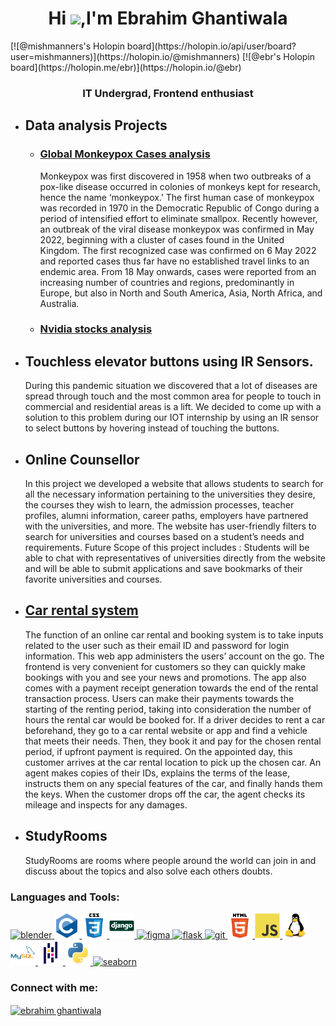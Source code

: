 <h1 align="center">Hi <img src="https://media.giphy.com/media/hvRJCLFzcasrR4ia7z/giphy.gif" width="25px">,I'm Ebrahim Ghantiwala</h1>
[![@mishmanners's Holopin board](https://holopin.io/api/user/board?user=mishmanners)](https://holopin.io/@mishmanners)
[![@ebr's Holopin board](https://holopin.me/ebr)](https://holopin.io/@ebr)
<h3 align="center">IT Undergrad, Frontend enthusiast</h3>

<ul>
  <li><h2>Data analysis Projects</h2></li>
    <ul>
    <li><h3><a href='https://www.kaggle.com/code/ebrahimghantiwala/global-monkeypox-cases-analysis'>Global Monkeypox Cases analysis</a></h3></li>
      <p>Monkeypox was first discovered in 1958 when two outbreaks of a pox-like disease occurred in colonies of monkeys kept for research, hence the name ‘monkeypox.’ The first human case of monkeypox was recorded in 1970 in the Democratic Republic of Congo during a period of intensified effort to eliminate smallpox.
Recently however, an outbreak of the viral disease monkeypox was confirmed in May 2022, beginning with a cluster of cases found in the United Kingdom. The first recognized case was confirmed on 6 May 2022 and reported cases thus far have no established travel links to an endemic area. From 18 May onwards, cases were reported from an increasing number of countries and regions, predominantly in Europe, but also in North and South America, Asia, North Africa, and Australia.</p>
    <li><h3><a href='https://www.kaggle.com/code/ebrahimghantiwala/nvidia-stocks-analysis'>Nvidia stocks analysis</a></h3></li>
    </ul>
  <li><h2>Touchless elevator buttons using IR Sensors.</h2></li>
  <p>During this pandemic situation we discovered that a lot of diseases are spread through touch and the most common area for people to touch in commercial and residential areas is a lift. We decided to come up with a solution to this problem during our IOT internship by using an IR sensor to select buttons by hovering instead of touching the buttons.</p>
  <li><h2>Online Counsellor</h2></li>
  <p>In this project we developed a website that allows students to search for all the necessary information pertaining to the universities they desire, the courses they wish to learn, the admission processes, teacher profiles, alumni information, career paths, employers have partnered with the universities, and more.
The website has user-friendly filters to search for universities and courses based on a student’s needs and requirements.
Future Scope of this project includes :
Students will be able to chat with representatives of universities directly from the website and will be able to submit applications and save bookmarks of their favorite universities and courses.</p>
  <li><h2><a href="https://car-booking-system.000webhostapp.com/index.php">Car rental system</a></h2></li>
  <p>The function of an online car rental and booking system is to take inputs related to the user such as their email ID and password for login information. 
This web app administers the users’ account on the go. The frontend is very convenient for customers so they can quickly make bookings with you and see your news and promotions. The app also comes with a payment receipt generation towards the end of the rental transaction process. Users can make their payments towards the starting of the renting period, taking into consideration the number of hours the rental car would be booked for. If a driver decides to rent a car beforehand, they go to a car rental website or app and find a vehicle that meets their needs. Then, they book it and pay for the chosen rental period, if upfront payment is required. On the appointed day, this customer arrives at the car rental location to pick up the chosen car. An agent makes copies of their IDs, explains the terms of the lease, instructs them on any special features of the car, and finally hands them the keys. When the customer drops off the car, the agent checks its mileage and inspects for any damages.</p>
  <li><h2>StudyRooms</h2></li>
  <p>StudyRooms are rooms where people around the world can join in and discuss about the topics and also solve each others doubts.</p>
</ul>

<h3 align="left">Languages and Tools:</h3>
<p align="left"> <a href="https://www.blender.org/" target="_blank" rel="noreferrer"> <img src="https://download.blender.org/branding/community/blender_community_badge_white.svg" alt="blender" width="40" height="40"/> </a> <a href="https://www.cprogramming.com/" target="_blank" rel="noreferrer"> <img src="https://raw.githubusercontent.com/devicons/devicon/master/icons/c/c-original.svg" alt="c" width="40" height="40"/> </a> <a href="https://www.w3schools.com/css/" target="_blank" rel="noreferrer"> <img src="https://raw.githubusercontent.com/devicons/devicon/master/icons/css3/css3-original-wordmark.svg" alt="css3" width="40" height="40"/> </a> <a href="https://www.djangoproject.com/" target="_blank" rel="noreferrer"> <img src="https://raw.githubusercontent.com/devicons/devicon/master/icons/django/django-original.svg" alt="django" width="40" height="40"/> </a> <a href="https://www.figma.com/" target="_blank" rel="noreferrer"> <img src="https://www.vectorlogo.zone/logos/figma/figma-icon.svg" alt="figma" width="40" height="40"/> </a> <a href="https://flask.palletsprojects.com/" target="_blank" rel="noreferrer"> <img src="https://www.vectorlogo.zone/logos/pocoo_flask/pocoo_flask-icon.svg" alt="flask" width="40" height="40"/> </a> <a href="https://git-scm.com/" target="_blank" rel="noreferrer"> <img src="https://www.vectorlogo.zone/logos/git-scm/git-scm-icon.svg" alt="git" width="40" height="40"/> </a> <a href="https://www.w3.org/html/" target="_blank" rel="noreferrer"> <img src="https://raw.githubusercontent.com/devicons/devicon/master/icons/html5/html5-original-wordmark.svg" alt="html5" width="40" height="40"/> </a> <a href="https://developer.mozilla.org/en-US/docs/Web/JavaScript" target="_blank" rel="noreferrer"> <img src="https://raw.githubusercontent.com/devicons/devicon/master/icons/javascript/javascript-original.svg" alt="javascript" width="40" height="40"/> </a> <a href="https://www.linux.org/" target="_blank" rel="noreferrer"> <img src="https://raw.githubusercontent.com/devicons/devicon/master/icons/linux/linux-original.svg" alt="linux" width="40" height="40"/> </a> <a href="https://www.mysql.com/" target="_blank" rel="noreferrer"> <img src="https://raw.githubusercontent.com/devicons/devicon/master/icons/mysql/mysql-original-wordmark.svg" alt="mysql" width="40" height="40"/> </a> <a href="https://pandas.pydata.org/" target="_blank" rel="noreferrer"> <img src="https://raw.githubusercontent.com/devicons/devicon/2ae2a900d2f041da66e950e4d48052658d850630/icons/pandas/pandas-original.svg" alt="pandas" width="40" height="40"/> </a> <a href="https://www.python.org" target="_blank" rel="noreferrer"> <img src="https://raw.githubusercontent.com/devicons/devicon/master/icons/python/python-original.svg" alt="python" width="40" height="40"/> </a> <a href="https://seaborn.pydata.org/" target="_blank" rel="noreferrer"> <img src="https://seaborn.pydata.org/_images/logo-mark-lightbg.svg" alt="seaborn" width="40" height="40"/> </a> </p>

<h3 align="left">Connect with me:</h3>
<p align="left">
<a href="https://linkedin.com/in/ebrahim ghantiwala" target="blank"><img align="center" src="https://raw.githubusercontent.com/rahuldkjain/github-profile-readme-generator/master/src/images/icons/Social/linked-in-alt.svg" alt="ebrahim ghantiwala" height="30" width="40" /></a>
</p>
